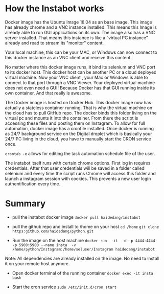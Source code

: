 # How the Instabot works 

Docker image has the Ubuntu Image 18.04 as an base image. This image has already chrome and a VNC instance installed. This means this Image is already able to run GUI applications on its own. The image also has a VNC server installed. That means this instance is like a “virtual PC instance” already and read to stream its "monitor" content.

Your local machine, this can be your MAC, or Windows can now connect to this docker instance as an VNC client and receive this content. 

No matter where this docker image runs,  it bind its selenium and VNC port to its  docker host. This docker host can be another PC or a cloud deployed virtual machine. Now your VNC client , your Mac or Windows is able to connect to that port through a VNC Viewer. Your deployed virtual machine does not even need a GUI! Because Docker has that GUI running inside its own container. And that really is awesome. 

The Docker image is hosted on Docker Hub. This docker image now has actually a stateless container running. That is why the virtual machine on the cloud has to pull GitHub repo. The docker binds this folder living on the virtual pc and mounts it into the container. From there the script is accessing these files and posting them on Instagram. To allow for full automation, docker image has a cronfile installed. Once docker is running as 24/7 background service on the Digital droplet which is basically your 24/7 PC living in the cloud, you have to manually start the CRON service once. 

`crontab -e` allows for editing the task automation schedule file of the user. 

The instabot itself runs with certain chrome options. First log in requires credentials. After that user credentials will be saved in a folder called selenium and every time the script runs Chrome will access this folder and launch a instagram session with cookies. This prevents a new user login authentification every time. 

# Summary 

- pull the instabot docker image 
`docker pull haidedang/instabot`

- pull the github repo and install to /home on your host 
`cd /home`
`git clone https:github.com/haidedang/python.git`
    
- Run the image on the host machine 
`docker run  -it  -d -p 4444:4444 -p 5900:5900 --name insta  -v /home/python/Instagram:/home/seluser/Instagram haidedang/instabot`

Note: All dependencies are already installed on the image. No need to install it on your remote host anymore. 

- Open docker terminal of the running container 
`docker exec -it insta bash `

- Start the cron service 
`sudo /etc/init.d/cron start`

